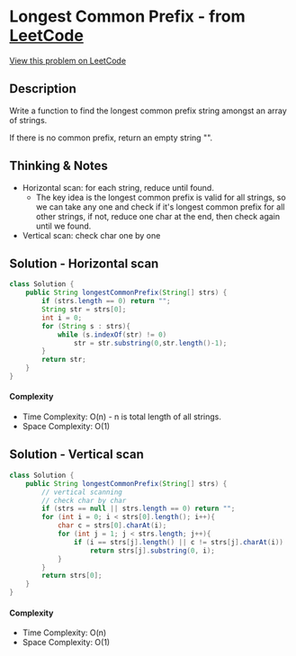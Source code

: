 # Longest Common Prefix - from [LeetCode](https://leetcode.com)
[View this problem on LeetCode](https://leetcode.com/problems/longest-common-prefix/)

## Description
Write a function to find the longest common prefix string amongst an array of strings.

If there is no common prefix, return an empty string "".

## Thinking & Notes
* Horizontal scan: for each string, reduce until found. 
  * The key idea is the longest common prefix is valid for all strings, so we can take any one and check if it's longest common prefix for all other strings, if not, reduce one char at the end, then check again until we found.
* Vertical scan: check char one by one

## Solution - Horizontal scan 
```java
class Solution {
    public String longestCommonPrefix(String[] strs) {
        if (strs.length == 0) return "";
        String str = strs[0];
        int i = 0;
        for (String s : strs){
            while (s.indexOf(str) != 0)
                str = str.substring(0,str.length()-1);
        }
        return str;
    }
}
```
#### Complexity
* Time Complexity: O(n) - n is total length of all strings.
* Space Complexity: O(1)

## Solution - Vertical scan 
```java
class Solution {
    public String longestCommonPrefix(String[] strs) {
        // vertical scanning
        // check char by char
        if (strs == null || strs.length == 0) return "";
        for (int i = 0; i < strs[0].length(); i++){
            char c = strs[0].charAt(i);
            for (int j = 1; j < strs.length; j++){
                if (i == strs[j].length() || c != strs[j].charAt(i))
                    return strs[j].substring(0, i);
            }
        }
        return strs[0];
    }
}
```
#### Complexity
* Time Complexity: O(n)
* Space Complexity: O(1)
